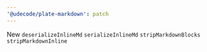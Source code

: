 ```yaml
---
'@udecode/plate-markdown': patch
---
```


New `deserializeInlineMd` `serializeInlineMd` `stripMarkdownBlocks` `stripMarkdownInline`
